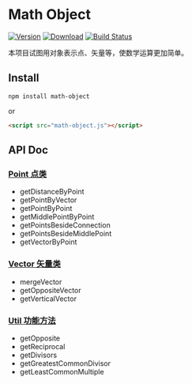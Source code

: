 # Math Object

[![Version](https://img.shields.io/npm/v/math-object.svg)](https://www.npmjs.com/package/math-object)
[![Download](https://img.shields.io/npm/dm/math-object.svg)](https://www.npmjs.com/package/math-object)
[![Build Status](https://travis-ci.org/xiaoda/math-object.svg?branch=master)](https://travis-ci.org/xiaoda/math-object)

本项目试图用对象表示点、矢量等，使数学运算更加简单。

## Install

```
npm install math-object
```

or

``` html
<script src="math-object.js"></script>
```

## API Doc

### [Point 点类](https://github.com/xiaoda/math-object/wiki/Point-%E7%82%B9%E7%B1%BB)
* getDistanceByPoint
* getPointByVector
* getPointByPoint
* getMiddlePointByPoint
* getPointsBesideConnection
* getPointsBesideMiddlePoint
* getVectorByPoint

### [Vector 矢量类](https://github.com/xiaoda/math-object/wiki/Vector-%E7%9F%A2%E9%87%8F%E7%B1%BB)
* mergeVector
* getOppositeVector
* getVerticalVector

### [Util 功能方法](https://github.com/xiaoda/math-object/wiki/Util-%E5%8A%9F%E8%83%BD%E6%96%B9%E6%B3%95)
* getOpposite
* getReciprocal
* getDivisors
* getGreatestCommonDivisor
* getLeastCommonMultiple
